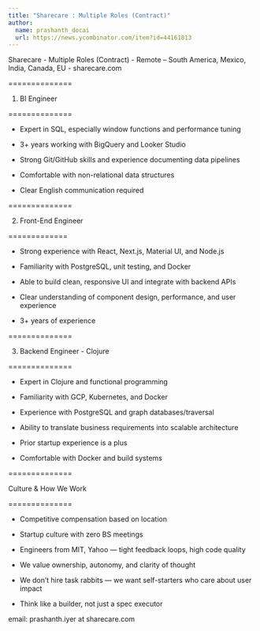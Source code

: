 ```yaml
---
title: "Sharecare : Multiple Roles (Contract)"
author:
  name: prashanth_docai
  url: https://news.ycombinator.com/item?id=44161813
---
```


<JobNavigation />

Sharecare - Multiple Roles (Contract) - Remote – South America, Mexico, India, Canada, EU - sharecare.com

==============

1. BI Engineer

==============

* Expert in SQL, especially window functions and performance tuning

* 3+ years working with BigQuery and Looker Studio

* Strong Git&#x2F;GitHub skills and experience documenting data pipelines

* Comfortable with non-relational data structures

* Clear English communication required

==============

2. Front-End Engineer

=============

* Strong experience with React, Next.js, Material UI, and Node.js

* Familiarity with PostgreSQL, unit testing, and Docker

* Able to build clean, responsive UI and integrate with backend APIs

* Clear understanding of component design, performance, and user experience

* 3+ years of experience

==============

3. Backend Engineer - Clojure

==============

* Expert in Clojure and functional programming

* Familiarity with GCP, Kubernetes, and Docker

* Experience with PostgreSQL and graph databases&#x2F;traversal

* Ability to translate business requirements into scalable architecture

* Prior startup experience is a plus

* Comfortable with Docker and build systems

==============

Culture &amp; How We Work

==============

* Competitive compensation based on location

* Startup culture with zero BS meetings

* Engineers from MIT, Yahoo — tight feedback loops, high code quality

* We value ownership, autonomy, and clarity of thought

* We don’t hire task rabbits — we want self-starters who care about user impact

* Think like a builder, not just a spec executor

email: prashanth.iyer at sharecare.com
<JobApplication />
